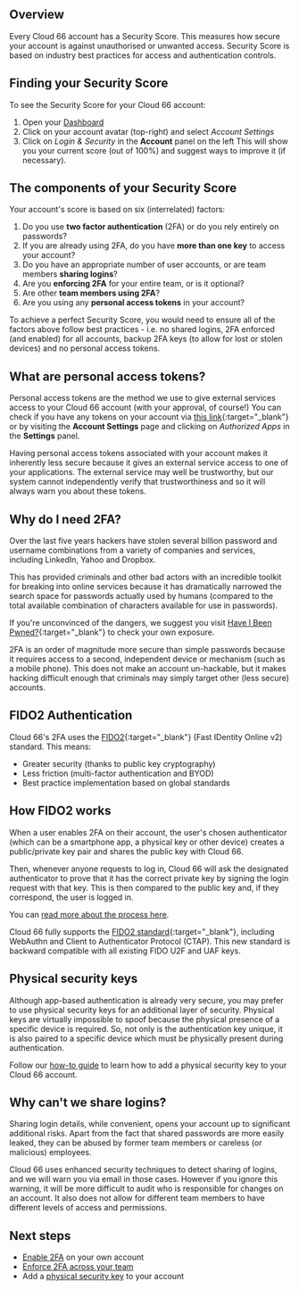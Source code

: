 ## Overview

Every Cloud 66 account has a Security Score. This measures how secure your account is against unauthorised or unwanted access. Security Score is based on industry best practices for access and authentication controls. 

## Finding your Security Score

To see the Security Score for your Cloud 66 account:

1. Open your [Dashboard](https://app.cloud66.com/dashboard)
2. Click on your account avatar (top-right) and select *Account Settings*
3. Click on *Login & Security* in the **Account** panel on the left
This will show you your current score (out of 100%) and suggest ways to improve it (if necessary). 

## The components of your Security Score

Your account's score is based on six (interrelated) factors:

1. Do you use **two factor authentication** (2FA) or do you rely entirely on passwords?
2. If you are already using 2FA, do you have **more than one key** to access your account?
3. Do you have an appropriate number of user accounts, or are team members **sharing logins**?
4. Are you **enforcing 2FA** for your entire team, or is it optional?
5. Are other **team members using 2FA**?
6. Are you using any **personal access tokens** in your account?

To achieve a perfect Security Score, you would need to ensure all of the factors above follow best practices - i.e. no shared logins, 2FA enforced (and enabled) for all accounts, backup 2FA keys (to allow for lost or stolen devices) and no personal access tokens. 

## What are personal access tokens?

Personal access tokens are the method we use to give external services access to your Cloud 66 account (with your approval, of course!) You can check if you have any tokens on your account via [this link](https://app.cloud66.com/oauth/authorized_applications){:target="_blank"} or by visiting the **Account Settings** page and clicking on *Authorized Apps* in the **Settings** panel.

Having personal access tokens associated with your account makes it inherently less secure because it gives an external service access to one of your applications. The external service may well be trustworthy, but our system cannot independently verify that trustworthiness and so it will always warn you about these tokens.

## Why do I need 2FA?

Over the last five years hackers have stolen several billion password and username combinations from a variety of companies and services, including LinkedIn, Yahoo and Dropbox. 

This has provided criminals and other bad actors with an incredible toolkit for breaking into online services because it has dramatically narrowed the search space for passwords actually used by humans (compared to the total available combination of characters available for use in passwords). 

If you're unconvinced of the dangers, we suggest you visit [Have I Been Pwned?](https://haveibeenpwned.com/){:target="_blank"} to check your own exposure. 

2FA is an order of magnitude more secure than simple passwords because it requires access to a second, independent device or mechanism (such as a mobile phone). This does not make an account un-hackable, but it makes hacking difficult enough that criminals may simply target other (less secure) accounts. 

## FIDO2 Authentication

Cloud 66's 2FA uses the [FIDO2](https://fidoalliance.org/what-is-fido/){:target="_blank"} (Fast IDentity Online v2) standard. This means:

- Greater security (thanks to public key cryptography)
- Less friction (multi-factor authentication and BYOD)
- Best practice implementation based on global standards

## How FIDO2 works

When a user enables 2FA on their account, the user's chosen authenticator (which can be a smartphone app, a physical key or other device) creates a public/private key pair and shares the public key with Cloud 66. 

Then, whenever anyone requests to log in, Cloud 66 will ask the designated authenticator to prove that it has the correct private key by signing the login request with that key. This is then compared to the public key and, if they correspond, the user is logged in.

You can [read more about the process here](https://fidoalliance.org/how-fido-works/).

Cloud 66 fully supports the [FIDO2 standard](https://fidoalliance.org/fido2/){:target="_blank"}, including WebAuthn and Client to Authenticator Protocol (CTAP). This new standard is backward compatible with all existing FIDO U2F and UAF keys.

## Physical security keys

Although app-based authentication is already very secure, you may prefer to use physical security keys for an additional layer of security. Physical keys are virtually impossible to spoof because the physical presence of a specific device is required. So, not only is the authentication key unique, it is also paired to a specific device which must be physically present during authentication.

Follow our [how-to guide](/{{page.collection}}/account/two-factor-authentication.html#adding-a-physical-fido2-security-key) to learn how to add a physical security key to your Cloud 66 account.  

## Why can't we share logins?

Sharing login details, while convenient, opens your account up to significant additional risks. Apart from the fact that shared passwords are more easily leaked, they can be abused by former team members or careless (or malicious) employees. 

Cloud 66 uses enhanced security techniques to detect sharing of logins, and we will warn you via email in those cases. However if you ignore this warning, it will be more difficult to audit who is responsible for changes on an account. It also does not allow for different team members to have different levels of access and permissions.

## Next steps

- [Enable 2FA](/{{page.collection}}/account/two-factor-authentication.html) on your own account
- [Enforce 2FA across your team](/{{page.collection}}/account/two-factor-authentication.html#enforcing-2fa-for-your-team)
- Add a [physical security key](/{{page.collection}}/account/two-factor-authentication.html#adding-a-physical-fido-security-key) to your account